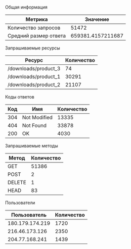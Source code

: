 Общая информация

|Метрика|Значение|
|-|-|
|Количество запросов|51472|
|Средний размер ответа|659381.4157211687|
Запрашиваемые ресурсы

|Ресурс|Количество|
|-|-|
|/downloads/product_3|74|
|/downloads/product_1|30291|
|/downloads/product_2|21107|
Коды ответов

|Код|Имя|Количество|
|-|-|-|
|304|Not Modified|13335|
|404|Not Found|33878|
|200|OK|4030|
Запрашиваемые методы

|Метод|Количество|
|-|-|
|GET|51386|
|POST|2|
|DELETE|1|
|HEAD|83|
Пользователи

|Пользователь|Количество|
|-|-|
|180.179.174.219|1720|
|216.46.173.126|2350|
|204.77.168.241|1439|
